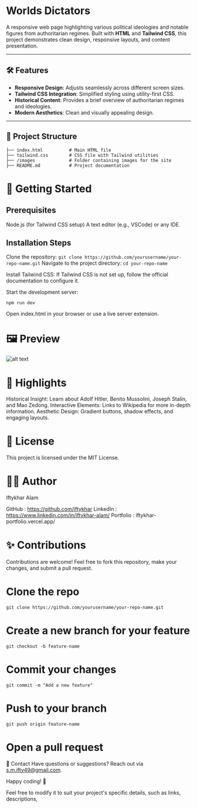 # Worlds Dictators

A responsive web page highlighting various political ideologies and notable figures from authoritarian regimes. Built with **HTML** and **Tailwind CSS**, this project demonstrates clean design, responsive layouts, and content presentation.

---

## 🛠️ Features

- **Responsive Design**: Adjusts seamlessly across different screen sizes.
- **Tailwind CSS Integration**: Simplified styling using utility-first CSS.
- **Historical Content**: Provides a brief overview of authoritarian regimes and ideologies.
- **Modern Aesthetics**: Clean and visually appealing design.

---

## 📂 Project Structure

````plaintext
├── index.html          # Main HTML file
├── tailwind.css        # CSS file with Tailwind utilities
├── /images             # Folder containing images for the site
├── README.md           # Project documentation
````

# 🚀 Getting Started
## Prerequisites
Node.js (for Tailwind CSS setup)
A text editor (e.g., VSCode) or any IDE.

## Installation Steps
Clone the repository:
````git clone https://github.com/yourusername/your-repo-name.git````
 Navigate to the project directory:
````cd your-repo-name````

Install Tailwind CSS: If Tailwind CSS is not set up, follow the official documentation to configure it.

 Start the development server:

````npm run dev````

Open index.html in your browser or use a live server extension.

# 🖼️ Preview
<!-- Include a screenshot of your project here to showcase the design. Example: -->
![alt text](image.png)


# 🌟 Highlights
Historical Insight: Learn about Adolf Hitler, Benito Mussolini, Joseph Stalin, and Mao Zedong.
Interactive Elements: Links to Wikipedia for more in-depth information.
Aesthetic Design: Gradient buttons, shadow effects, and engaging layouts.
# 📜 License
This project is licensed under the MIT License.

# 🙋‍♂️ Author
Iftykhar Alam

GitHub : https://github.com/iftykhar
LinkedIn : https://www.linkedin.com/in/iftykhar-alam/
Portfolio : iftykhar-portfolio.vercel.app/
# ✨ Contributions
Contributions are welcome! Feel free to fork this repository, make your changes, and submit a pull request.


# Clone the repo
````git clone https://github.com/yourusername/your-repo-name.git````

# Create a new branch for your feature
````git checkout -b feature-name````

# Commit your changes
````git commit -m "Add a new feature"````

# Push to your branch
````git push origin feature-name````

# Open a pull request
📧 Contact
Have questions or suggestions?
Reach out via s.m.ifty49@gmail.com.

Happy coding! 🎉


Feel free to modify it to suit your project's specific details, such as links, descriptions,